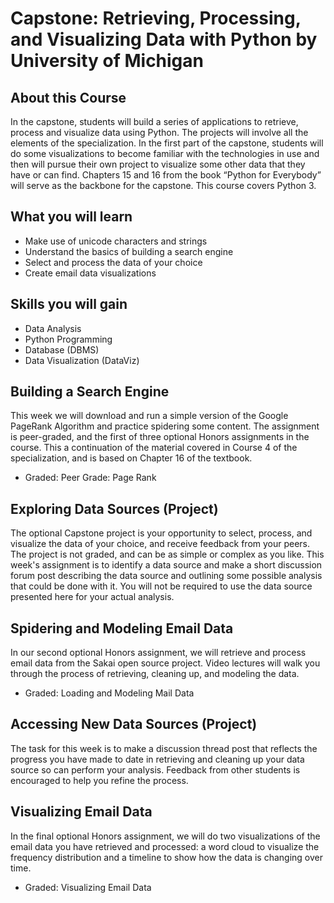# Capstone: Retrieving, Processing, and Visualizing Data with Python by University of Michigan

## About this Course

In the capstone, students will build a series of applications to retrieve, process and visualize data using Python.   The projects will involve all the elements of the specialization.  In the first part of the capstone, students will do some visualizations to become familiar with the technologies in use and then will pursue their own project to visualize some other data that they have or can find.  Chapters 15 and 16 from the book “Python for Everybody” will serve as the backbone for the capstone. This course covers Python 3.

## What you will learn
- Make use of unicode characters and strings
- Understand the basics of building a search engine
- Select and process the data of your choice
- Create email data visualizations

## Skills you will gain
- Data Analysis
- Python Programming
- Database (DBMS)
- Data Visualization (DataViz)

## Building a Search Engine

This week we will download and run a simple version of the Google PageRank Algorithm and practice spidering some content. The assignment is peer-graded, and the first of three optional Honors assignments in the course. This a continuation of the material covered in Course 4 of the specialization, and is based on Chapter 16 of the textbook. 

- Graded: Peer Grade: Page Rank

## Exploring Data Sources (Project)

The optional Capstone project is your opportunity to select, process, and visualize the data of your choice, and receive feedback from your peers. The project is not graded, and can be as simple or complex as you like. This week's assignment is to identify a data source and make a short discussion forum post describing the data source and outlining some possible analysis that could be done with it. You will not be required to use the data source presented here for your actual analysis.


## Spidering and Modeling Email Data
In our second optional Honors assignment, we will retrieve and process email data from the Sakai open source project. Video lectures will walk you through the process of retrieving, cleaning up, and modeling the data.


- Graded: Loading and Modeling Mail Data


## Accessing New Data Sources (Project)
The task for this week is to make a discussion thread post that reflects the progress you have made to date in retrieving and cleaning up your data source so can perform your analysis. Feedback from other students is encouraged to help you refine the process.


## Visualizing Email Data
In the final optional Honors assignment, we will do two visualizations of the email data you have retrieved and processed: a word cloud to visualize the frequency distribution and a timeline to show how the data is changing over time.

- Graded: Visualizing Email Data